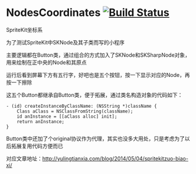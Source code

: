 NodesCoordinates [![Build Status](https://travis-ci.org/yulingtianxia/NodesCoordinates.svg?branch=master)](https://travis-ci.org/yulingtianxia/NodesCoordinates)
================

SpriteKit坐标系  


为了测试SpriteKit中SKNode及其子类而写的小程序  

主要逻辑都在Button类，通过组合的方式加入了SKNode和SKSharpNode对象，用来绘制在正中央的Node和其原点  

运行后看到屏幕下方有五行字，好吧也是五个按钮，按一下显示对应的Node，再按一下擦除  

这五个Button都继承自Button类，便于拓展，通过类名构造对象的代码如下：  

``` 
- (id) createInstanceByClassName: (NSString *)className {
    Class aClass = NSClassFromString(className);
    id anInstance = [[aClass alloc] init];
    return anInstance;
}
``` 

Button类中还加了个original协议作为代理，其实也没多大用处，只是考虑为了以后拓展复用代码方便而已

对应文章地址：http://yulingtianxia.com/blog/2014/05/04/spritekitzuo-biao-xi/  

